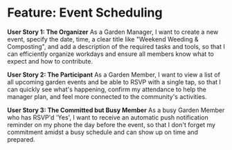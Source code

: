# Feature: Event Scheduling

**User Story 1: The Organizer**
As a Garden Manager,
I want to create a new event, specify the date, time, a clear title like "Weekend Weeding & Composting", and add a description of the required tasks and tools,
so that I can efficiently organize workdays and ensure all members know what to expect and how to contribute.

**User Story 2: The Participant**
As a Garden Member,
I want to view a list of all upcoming garden events and be able to RSVP with a single tap,
so that I can quickly see what's happening, confirm my attendance to help the manager plan, and feel more connected to the community's activities.

**User Story 3: The Committed but Busy Member**
As a busy Garden Member who has RSVP'd 'Yes',
I want to receive an automatic push notification reminder on my phone the day before the event, so that I don't forget my commitment amidst a busy schedule and can show up on time and prepared.

